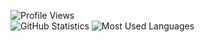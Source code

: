 ![Profile Views](https://komarev.com/ghpvc/?username=Malizma333&color=blue)\
![GitHub Statistics](https://github-readme-stats.vercel.app/api/?username=Malizma333&theme=dark&hide_rank=true&show_icons=true&include_all_commits=true&custom_title=Overall%20Stats&show=reviews,prs_merged&card_width=800&hide=stars)
![Most Used Languages](https://github-readme-stats.vercel.app/api/top-langs/?username=Malizma333&theme=dark&size_weight=0.5&count_weight=0.5&hide=ShaderLab,HTML,CSS,HLSL,Mathematica&card_width=800)
